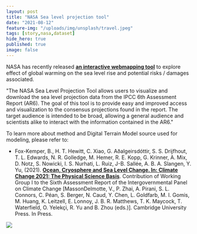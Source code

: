 ```yaml
---
layout: post
title: "NASA Sea level projection tool"
date: "2021-08-12"
feature-img: "/uploads/img/unsplash/travel.jpeg"
tags: [story,nasa,dataset]
hide_hero: true
published: true
image: false
---
```


NASA has recently released **[an interactive webmapping tool](https://sealevel.nasa.gov/ipcc-ar6-sea-level-projection-tool)** to explore effect of global warming on the sea level rise and potential risks / damages associated.

"The NASA Sea Level Projection Tool allows users to visualize and download the sea level projection data from the IPCC 6th Assessment Report (AR6). The goal of this tool is to provide easy and improved access and visualization to the consensus projections found in the report. The target audience is intended to be broad, allowing a general audience and scientists alike to interact with the information contained in the AR6."

To learn more about method and Digital Terrain Model source used for modeling, please refer to:

- Fox-Kemper, B., H. T. Hewitt, C. Xiao, G. Aðalgeirsdóttir, S. S. Drijfhout, T. L. Edwards, N. R. Golledge, M. Hemer, R. E. Kopp, G. Krinner, A. Mix, D. Notz, S. Nowicki, I. S. Nurhati, L. Ruiz, J-B. Sallée, A. B. A. Slangen, Y. Yu, (2021). **[Ocean, Cryosphere and Sea Level Change. In: Climate Change 2021: The Physical Science Basis](https://www.unep.org/resources/report/climate-change-2021-physical-science-basis-working-group-i-contribution-sixth)**. Contribution of Working Group I to the Sixth Assessment Report of the Intergovernmental Panel on Climate Change \[MassonDelmotte, V., P. Zhai, A. Pirani, S. L. Connors, C. Péan, S. Berger, N. Caud, Y. Chen, L. Goldfarb, M. I. Gomis, M. Huang, K. Leitzell, E. Lonnoy, J. B. R. Matthews, T. K. Maycock, T. Waterfield, O. Yelekçi, R. Yu and B. Zhou (eds.)\]. Cambridge University Press. In Press.


![]({{site.baseurl}}/uploads/img/data/17_projection-tool-8-6.jpg)